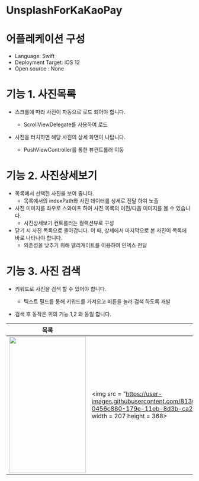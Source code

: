 # UnsplashForKaKaoPay

# 어플레케이션 구성
* Language: Swift
* Deployment Target: iOS 12
* Open source : None

# 기능 1. 사진목록
* 스크롤에 따라 사진이 자동으로 로드 되어야 합니다.
   * ScrollViewDelegate를 사용하여 로드
    
* 사진을 터치하면 해당 사진의 상세 화면이 나탑니다.
   * PushViewController를 통한 뷰컨트롤러 이동

# 기능 2. 사진상세보기
* 목록에서 선택한 사진을 보여 줍니다.
   * 목록에서의 indexPath와 사진 데이터를 상세로 전달 하여 노출
* 사진 이미지를 좌우로 스와이프 하여 사진 목록의 이전/다음 이미지를 볼 수 있습니다.
   * 사진상세보기 컨트롤러는 컬랙션뷰로 구성
* 닫기 시 사진 목록으로 돌아갑니다. 이 때, 상세에서 마지막으로 본 사진이 목록에 바로 나타나야 합니다.
   * 의존성을 낮추기 위해 델리게이트를 이용하여 인덱스 전달
   
# 기능 3. 사진 검색
* 키워드로 사진을 검색 할 수 있어야 합니다.
   * 텍스트 필드를 통해 키워드를 가져오고 버튼을 눌러 검색 하도록 개발
   
* 검색 후 동작은 위의 기능 1,2 와 동일 합니다.

|목록||상세|
|---|---|---|
|<img src = "https://user-images.githubusercontent.com/8130860/97099260-807fdc00-16ca-11eb-9df1-a60693fa208b.png" width = 207 height = 368>|<img src = "https://user-images.githubusercontent.com/8130860/97139501-0456c880-179e-11eb-8d3b-ca25324bd277.gif width = 207 height = 368>|<img src = "https://user-images.githubusercontent.com/8130860/97099308-ff751480-16ca-11eb-8268-cfe8be1c177b.png" width = 207 height = 368>|
